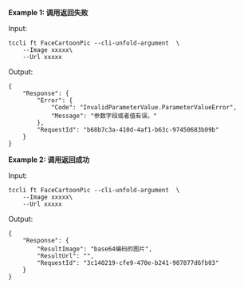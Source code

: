 **Example 1: 调用返回失败**



Input: 

```
tccli ft FaceCartoonPic --cli-unfold-argument  \
    --Image xxxxx\
    --Url xxxxx
```

Output: 
```
{
    "Response": {
        "Error": {
            "Code": "InvalidParameterValue.ParameterValueError",
            "Message": "参数字段或者值有误。"
        },
        "RequestId": "b68b7c3a-410d-4af1-b63c-97450683b09b"
    }
}
```

**Example 2: 调用返回成功**



Input: 

```
tccli ft FaceCartoonPic --cli-unfold-argument  \
    --Image xxxxx\
    --Url xxxxx
```

Output: 
```
{
    "Response": {
        "ResultImage": "base64编码的图片",
        "ResultUrl": "",
        "RequestId": "3c140219-cfe9-470e-b241-907877d6fb03"
    }
}
```

